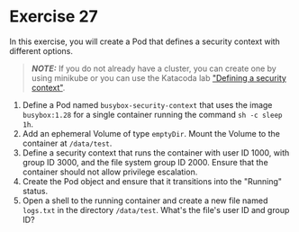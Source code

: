 # Exercise 27

In this exercise, you will create a Pod that defines a security context with different options.

> **_NOTE:_** If you do not already have a cluster, you can create one by using minikube or you can use the Katacoda lab ["Defining a security context"](https://learning.oreilly.com/scenarios/ckad-security-defining/9781098104948/).

1. Define a Pod named `busybox-security-context` that uses the image `busybox:1.28` for a single container running the command `sh -c sleep 1h`.
2. Add an ephemeral Volume of type `emptyDir`. Mount the Volume to the container at `/data/test`.
3. Define a security context that runs the container with user ID 1000, with group ID 3000, and the file system group ID 2000. Ensure that the container should not allow privilege escalation.
4. Create the Pod object and ensure that it transitions into the "Running" status.
5. Open a shell to the running container and create a new file named `logs.txt` in the directory `/data/test`. What's the file's user ID and group ID?
